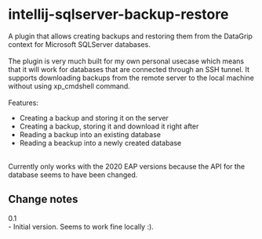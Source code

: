# intellij-sqlserver-backup-restore
A plugin that allows creating backups and restoring them from the DataGrip context for Microsoft SQLServer databases. <br>
<br>
The plugin is very much built for my own personal usecase which means that it will work for databases that are connected through an SSH tunnel.
It supports downloading backups from the remote server to the local machine without using xp_cmdshell command.<br>
<br>
Features:<br>
<ul>
  <li> Creating a backup and storing it on the server </li>
  <li> Creating a backup, storing it and download it right after </li>
  <li> Reading a backup into an existing database </li>
  <li> Reading a beackup into a newly created database </li>
</ul><br>
Currently only works with the 2020 EAP versions because the API for the database seems to have been changed.

## Change notes
0.1<br>
    - Initial version. Seems to work fine locally :).
